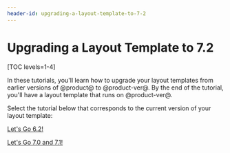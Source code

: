 ```yaml
---
header-id: upgrading-a-layout-template-to-7-2
---
```


# Upgrading a Layout Template to 7.2

[TOC levels=1-4]

In these tutorials, you'll learn how to upgrade your layout templates from 
earlier versions of @product@ to @product-ver@. By the end of the tutorial, 
you'll have a layout template that runs on @product-ver@. 

Select the tutorial below that corresponds to the current version of your layout 
template:

<a class="go-link btn btn-primary" href="/docs/7-2/tutorials/-/knowledge_base/t/upgrading-6-2-layout-templates-to-7-2">Let's Go 6.2!<span class="icon-circle-arrow-right"></span></a><br>

<a class="go-link btn btn-primary" href="/docs/7-2/tutorials/-/knowledge_base/t/upgrading-7-0-and-7-1-layout-templates-to-7-2">Let's Go 7.0 and 7.1!<span class="icon-circle-arrow-right"></span></a><br>
